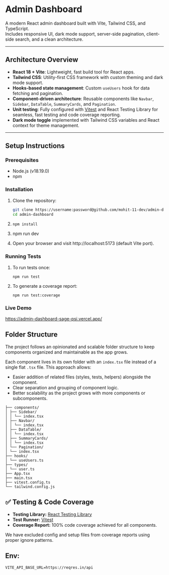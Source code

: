 # Admin Dashboard

A modern React admin dashboard built with Vite, Tailwind CSS, and TypeScript.  
Includes responsive UI, dark mode support, server-side pagination, client-side search, and a clean architecture.

---

## Architecture Overview

- **React 18 + Vite**: Lightweight, fast build tool for React apps.
- **Tailwind CSS**: Utility-first CSS framework with custom theming and dark mode support.
- **Hooks-based state management**: Custom `useUsers` hook for data fetching and pagination.
- **Component-driven architecture**: Reusable components like `Navbar`, `Sidebar`, `DataTable`, `SummaryCards`, and `Pagination`.
- **Unit testing**: Fully configured with [Vitest](https://vitest.dev/) and React Testing Library for seamless, fast testing and code coverage reporting.
- **Dark mode toggle** implemented with Tailwind CSS variables and React context for theme management.

---

## Setup Instructions

### Prerequisites

- Node.js (v18.19.0)
- npm

### Installation

1. Clone the repository:
   ```bash
   git clone https://username:password@github.com/mohit-11-dev/admin-dashboard.git
   cd admin-dashboard

2. ```npm install```

3. npm run dev

4. Open your browser and visit http://localhost:5173 (default Vite port).


### Running Tests
1. To run tests once:

    ```npm run test```

2. To generate a coverage report:

    ```npm run test:coverage```


### Live Demo

https://admin-dashboard-sage-psi.vercel.app/

## Folder Structure

The project follows an opinionated and scalable folder structure to keep components organized and maintainable as the app grows.

Each component lives in its own folder with an `index.tsx` file instead of a single flat `.tsx` file. This approach allows:

- Easier addition of related files (styles, tests, helpers) alongside the component.
- Clear separation and grouping of component logic.
- Better scalability as the project grows with more components or subcomponents.


```src/
├── components/
│ ├── Sidebar/
│ │ └── index.tsx
│ ├── Navbar/
│ │ └── index.tsx
│ ├── DataTable/
│ │ └── index.tsx
│ ├── SummaryCards/
│ │ └── index.tsx
│ └── Pagination/
│ └── index.tsx
├── hooks/
│ └── useUsers.ts
├── types/
│ └── user.ts
├── App.tsx
├── main.tsx
├── vitest.config.ts
└── tailwind.config.js
```

## ✅ Testing & Code Coverage

- **Testing Library:** [React Testing Library](https://testing-library.com/)
- **Test Runner:** [Vitest](https://vitest.dev/)
- **Coverage Report:** 100% code coverage achieved for all components.

We have excluded config and setup files from coverage reports using proper ignore patterns.

## Env:
```
VITE_API_BASE_URL=https://reqres.in/api
```

